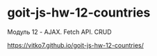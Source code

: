 # goit-js-hw-12-countries

Модуль 12 - AJAX. Fetch API. CRUD

https://vitko7.github.io/goit-js-hw-12-countries/
